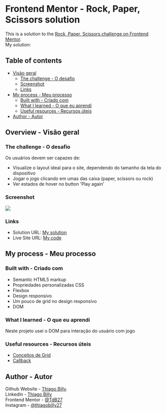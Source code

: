 # Frontend Mentor - Rock, Paper, Scissors solution

This is a solution to the [Rock, Paper, Scissors challenge on Frontend Mentor](https://www.frontendmentor.io/challenges/rock-paper-scissors-game-pTgwgvgH).
<br />
My solution: 

## Table of contents

- [Visão geral](#overview)
  - [The challenge - O desafio](#the-challenge)
  - [Screenshot](#screenshot)
  - [Links](#links)
- [My process - Meu processo](#my-process)
  - [Built with - Criado com](#built-with)
  - [What I learned - O que eu aprendi](#what-i-learned)
  - [Useful resources - Recursos úteis](#useful-resources)
- [Author - Autor](#author)

## Overview - Visão geral

### The challenge - O desafio

Os usuários devem ser capazes de:

- Visualize o layout ideal para o site, dependendo do tamanho da tela do dispositivo
- Jogar o jogo clicando em umas das caixa (paper, scissors ou rock)
- Ver estados de hover no button 'Play again'

### Screenshot

![](./screenshot.jpg)


### Links

- Solution URL: [My solution](https://your-solution-url.com)
- Live Site URL: [My code](https://github.com/TdB27/rock-paper-scissors)

## My process - Meu processo

### Built with - Criado com

- Semantic HTML5 markup
- Propriedades personalizadas CSS
- Flexbox
- Design responsivo
- Um pouco de grid no design responsivo
- DOM

### What I learned - O que eu aprendi

Neste projeto usei o DOM para interação do usuário com jogo

### Useful resources - Recursos úteis

- [Conceitos de Grid](https://developer.mozilla.org/pt-BR/docs/Web/CSS/grid)
- [Callback](https://developer.mozilla.org/pt-BR/docs/Glossary/Callback_function)

## Author - Autor

Github Website - [Thiago Billy](https://github.com/TdB27).
<br />
LinkedIn - [Thiago Billy](https://www.linkedin.com/in/thiago-billy-367940213)
<br />
Frontend Mentor - [@TdB27](https://www.frontendmentor.io/profile/TdB27)
<br />
Instagram - [@thiagobilly27](https://www.instagram.com/thiagobilly27/)
